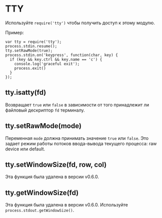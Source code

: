 # TTY

Используйте `require('tty')` чтобы получить доступ к этому модулю.

Пример:

    var tty = require('tty');
    process.stdin.resume();
    tty.setRawMode(true);
    process.stdin.on('keypress', function(char, key) {
      if (key && key.ctrl && key.name == 'c') {
        console.log('graceful exit');
        process.exit()
      }
    });


## tty.isatty(fd)

Возвращает `true` или `false` в зависимости от того принадлежит ли файловый дескриптор `fd` терминалу.

## tty.setRawMode(mode)

Переменная `mode` должна принимать значение `true` или `false`.
Это задает режим работы потоков ввода-вывода текущего процесса: raw device или default.

## tty.setWindowSize(fd, row, col)

Эта функция была удалена в версии v0.6.0.

## tty.getWindowSize(fd)

Эта функция была удалена в версии v0.6.0.
Используйте `process.stdout.getWindowSize()`.
